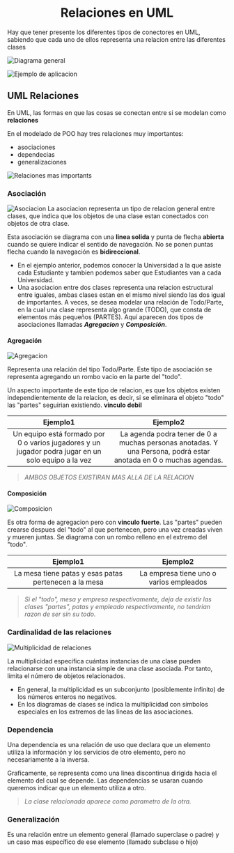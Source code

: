 <div align="center">

# Relaciones en UML

</div>
Hay que tener presente los diferentes tipos de conectores en UML, sabiendo que cada uno de ellos representa una relacion entre las diferentes clases

![Diagrama general](https://objetosweb.files.wordpress.com/2016/05/relacionesuml.png)

![Ejemplo de aplicacion](https://2.bp.blogspot.com/-KmDQlu9PbI8/UbiJbhEfwQI/AAAAAAAAAG0/aaK2nTQJfLI/s1600/UML-relaciones-asociacion-agregacion-composicion-realizacion-generalizacion.jpg)

## UML Relaciones

En UML, las formas en que las cosas se conectan entre si se modelan como **relaciones**

En el modelado de POO hay tres relaciones muy importantes:

- asociaciones
- dependecias
- generalizaciones

![Relaciones mas importants](https://abialeba.files.wordpress.com/2012/11/relaciones-1.png?w=622&h=251&zoom=2)

### Asociación

![Asociacion](https://abialeba.files.wordpress.com/2012/11/relaciones2.png?w=622&h=187&zoom=2)
La asociacion representa un tipo de relacion general entre clases, que indica que los objetos de una clase estan conectados con objetos de otra clase.

Esta asociación se diagrama con una **linea solida** y punta de flecha **abierta** cuando se quiere indicar el sentido de navegación. No se ponen puntas flecha cuando la navegación es **bidireccional**.

- En el ejemplo anterior, podemos conocer la Universidad a la que asiste cada Estudiante y tambien podemos saber que Estudiantes van a cada Universidad.
- Una asociacion entre dos clases representa una relacion estructural entre iguales, ambas clases estan en el mismo nivel siendo las dos igual de importantes. A veces, se desea modelar una relación de Todo/Parte, en la cual una clase representa algo grande (TODO), que consta de elementos más pequeños (PARTES). Aquí aparecen dos tipos de asociaciones llamadas _**Agregacion**_ y _**Composición**_.

#### Agregación

![Agregacion](https://abialeba.files.wordpress.com/2012/11/agregacion1.jpg?w=768&h=116)

Representa una relación del tipo Todo/Parte. Este tipo de asociación se representa agregando un rombo vacio en la parte del "todo".

Un aspecto importante de este tipo de relacion, es que los objetos existen independientemente de la relacion, es decir, si se eliminara el objeto "todo" las "partes" seguirian existiendo.
**vinculo debil**

|                                              Ejemplo1                                               |                                                     Ejemplo2                                                     |
| :-------------------------------------------------------------------------------------------------: | :--------------------------------------------------------------------------------------------------------------: |
| Un equipo está formado por 0 o varios jugadores y un jugador podra jugar en un solo equipo a la vez | La agenda podra tener de 0 a muchas personas anotadas. Y una Persona, podrá estar anotada en 0 o muchas agendas. |

> _AMBOS OBJETOS EXISTIRAN MAS ALLA DE LA RELACION_

#### Composición

![Composicion](https://abialeba.files.wordpress.com/2012/11/composicion1.jpg?w=622&h=93&zoom=2)

Es otra forma de agregacion pero con **vinculo fuerte**. Las "partes" pueden crearse despues del "todo" al que pertenecen, pero una vez creadas viven y mueren juntas. Se diagrama con un rombo relleno en el extremo del "todo".

|                       Ejemplo1                        |                Ejemplo2                 |
| :---------------------------------------------------: | :-------------------------------------: |
| La mesa tiene patas y esas patas pertenecen a la mesa | La empresa tiene uno o varios empleados |

> _Si el "todo", mesa y empresa respectivamente, deja de existir las clases "partes", patas y empleado respectivamente, no tendrian razon de ser sin su todo._

### Cardinalidad de las relaciones

![Multiplicidad de relaciones](https://objetosweb.files.wordpress.com/2016/02/multiplicidad.png)

La multiplicidad especifica cuántas instancias de una clase pueden relacionarse con una instancia simple de una clase asociada. Por tanto, limita el número de objetos relacionados.

- En general, la multiplicidad es un subconjunto (posiblemente infinito) de los números enteros no negativos.
- En los diagramas de clases se indica la multiplicidad con símbolos especiales en los extremos de las líneas de las asociaciones.

### Dependencia

Una dependencia es una relación de uso que declara que un elemento utiliza la información y los servicios de otro elemento, pero no necesariamente a la inversa.

Graficamente, se representa como una linea discontinua dirigida hacia el elemento del cual se depende. Las dependencias se usaran cuando queremos indicar que un elemento utiliza a otro.

> _La clase relacionada aparece como parametro de la otra._

### Generalización
Es una relación entre un elemento general (llamado superclase o padre) y un caso mas específico de ese elemento (llamado subclase o hijo)